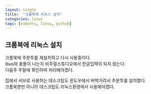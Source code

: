 ```yaml
---
layout: single
title:  "크롬북에 리눅스 설치"
categories: linux
tags: [xubuntu, linux, github]
---
```


## 크롬북에 리눅스 설치

크롬북에 주분투를 재설치하고 다시 사용중이다.<br>
ibus와 충돌이 나는지 비주얼스튜디오에서 한글입력이 되지 않는다.<br>
다음주 주말에 확인하여 처리해야겠다.<br>

집에서 서브로 사용하는 데스크탑도 윈도우에서 버벅거려서 주분투를 설치했다.<br>
크롬북뿐만 아니라 데스크탑도 리눅스환경에서 사용해야겠다.<br>

